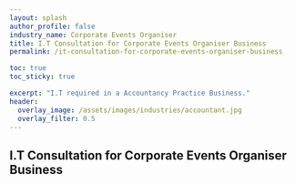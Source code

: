```yaml
---
layout: splash 
author_profile: false 
industry_name: Corporate Events Organiser
title: I.T Consultation for Corporate Events Organiser Business
permalink: /it-consultation-for-corporate-events-organiser-business

toc: true
toc_sticky: true

excerpt: "I.T required in a Accountancy Practice Business."
header:
  overlay_image: /assets/images/industries/accountant.jpg
  overlay_filter: 0.5 
---
```


## I.T Consultation for Corporate Events Organiser Business